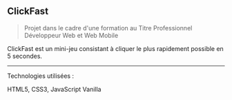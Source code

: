 ## ClickFast

> Projet dans le cadre d'une formation au Titre Professionnel Développeur Web et Web Mobile



ClickFast est un mini-jeu consistant à cliquer le plus rapidement possible en 5 secondes. 



------

Technologies utilisées : 

HTML5, CSS3, JavaScript Vanilla